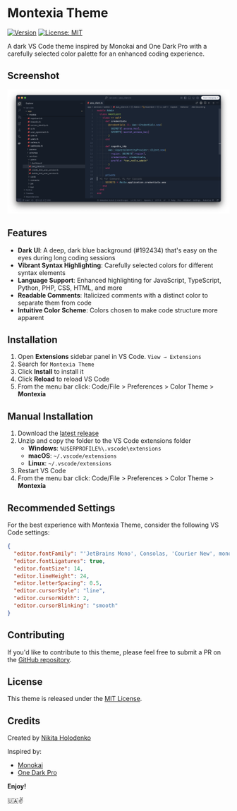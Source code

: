 # Montexia Theme

[![Version](https://img.shields.io/badge/version-0.0.3-blue.svg)](https://marketplace.visualstudio.com/items?itemName=nik-holo.montexia-theme)
[![License: MIT](https://img.shields.io/badge/License-MIT-yellow.svg)](https://opensource.org/licenses/MIT)

A dark VS Code theme inspired by Monokai and One Dark Pro with a carefully selected color palette for an enhanced coding experience.

## Screenshot

![Montexia Theme Screenshot](images/screenshot.png)

## Features

- **Dark UI**: A deep, dark blue background (#192434) that's easy on the eyes during long coding sessions
- **Vibrant Syntax Highlighting**: Carefully selected colors for different syntax elements
- **Language Support**: Enhanced highlighting for JavaScript, TypeScript, Python, PHP, CSS, HTML, and more
- **Readable Comments**: Italicized comments with a distinct color to separate them from code
- **Intuitive Color Scheme**: Colors chosen to make code structure more apparent

## Installation

1. Open **Extensions** sidebar panel in VS Code. `View → Extensions`
2. Search for `Montexia Theme`
3. Click **Install** to install it
4. Click **Reload** to reload VS Code
5. From the menu bar click: Code/File > Preferences > Color Theme > **Montexia**

## Manual Installation

1. Download the [latest release](https://github.com/nik-holo/montexia-theme/releases/latest)
2. Unzip and copy the folder to the VS Code extensions folder
   - **Windows**: `%USERPROFILE%\.vscode\extensions`
   - **macOS**: `~/.vscode/extensions`
   - **Linux**: `~/.vscode/extensions`
3. Restart VS Code
4. From the menu bar click: Code/File > Preferences > Color Theme > **Montexia**

## Recommended Settings

For the best experience with Montexia Theme, consider the following VS Code settings:

```json
{
  "editor.fontFamily": "'JetBrains Mono', Consolas, 'Courier New', monospace",
  "editor.fontLigatures": true,
  "editor.fontSize": 14,
  "editor.lineHeight": 24,
  "editor.letterSpacing": 0.5,
  "editor.cursorStyle": "line",
  "editor.cursorWidth": 2,
  "editor.cursorBlinking": "smooth"
}
```

## Contributing

If you'd like to contribute to this theme, please feel free to submit a PR on the [GitHub repository](https://github.com/nik-holo/montexia-theme).

## License

This theme is released under the [MIT License](LICENSE.txt).

## Credits

Created by [Nikita Holodenko](https://github.com/nik-holo)

Inspired by:
- [Monokai](https://monokai.pro/)
- [One Dark Pro](https://binaryify.github.io/OneDark-Pro/)

**Enjoy!**

🇺🇦✌️
